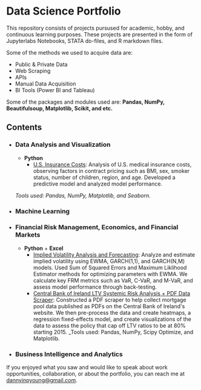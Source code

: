 # Data Science Portfolio #

This repository consists of projects pursused for academic, hobby, and continuous learning purposes. These projects are presented in the form of Jupyterlabs Notebooks, STATA do-files, and R markdown files. 

Some of the methods we used to acquire data are: 

* Public & Private Data
* Web Scraping
* APIs
* Manual Data Acquisition
* BI Tools (Power BI and Tableau)

Some of the packages and modules used are: __Pandas, NumPy, Beautifulsoup, Matplotlib, Scikit, and etc.__

## Contents ##

* ### Data Analysis and Visualization ###

	* __Python__
		* [U.S. Insurance Costs](https://github.com/dannyinpyoung/Data-Science-Portfolio/tree/main/Portfolio%20Project): Analysis of U.S. medical insurance costs, observing factors in contract pricing such as BMI, sex, smoker status, number of children, region, and age. Developed a predictive model and analyzed model performance. 
		
	_Tools used: Pandas, NumPy, Matplotlib, and Seaborn._
	
* ### Machine Learning ###

* ### Financial Risk Management, Economics, and Financial Markets ###
	* __Python__ + __Excel__
		* [Implied Volatility Analysis and Forecasting](https://github.com/dannyinpyoung/Data-Science-Portfolio/blob/main/IV%20Analysis/FRM%20Assignment.ipynb): Analyze and estimate implied volatility using EWMA, GARCH(1,1), and GARCH(N,M) models. Used Sum of Squared Errors and Maximum Liklihood Estimator methods for optimizing parameters with EWMA. We calculate key FRM metrics such as VaR, C-VaR, and M-VaR, and assess model performance through back-testing.
		* [Central Bank of Ireland LTV Systemic Risk Analysis + PDF Data Scraper](https://github.com/dannyinpyoung/Data-Science-Portfolio/tree/main/LTV%20Project): Constructed a PDF scraper to help collect mortgage pool data published as PDFs on the Central Bank of Ireland's website. We then pre-process the data and create heatmaps, a regression fixed-effects model, and create visualizations of the data to assess the policy that cap off LTV ratios to be at 80% starting 2015. 
	_Tools used: Pandas, NumPy, Scipy Optimize, and Matplotlib. 

* ### Business Intelligence and Analytics ###

If you enjoyed what you saw and would like to speak about work opportunities, collaboration, or about the portfolio, you can reach me at [dannyinpyoung@gmail.com](dannyinpyoung@gmail.com). 

